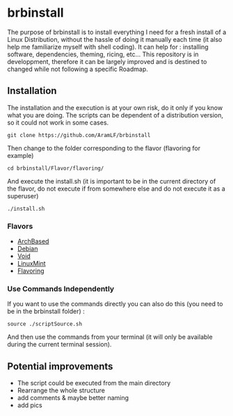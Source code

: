 # brbinstall
The purpose of brbinstall is to install everything I need for a fresh install of a Linux Distribution, without the hassle of doing it manually each time (it also help me familiarize myself with shell coding). It can help for : installing software, dependencies, theming, ricing, etc... This repository is in developpment, therefore it can be largely improved and is destined to changed while not following a specific Roadmap.  

## Installation
The installation and the execution is at your own risk, do it only if you know what you are doing. The scripts can be dependent of a distribution version, so it could not work in some cases.
```
git clone https://github.com/AramLF/brbinstall
```
Then change to the folder corresponding to the flavor (flavoring for example)  
```
cd brbinstall/Flavor/flavoring/
```
And execute the install.sh (it is important to be in the current directory of the flavor, do not execute if from somewhere else and do not execute it as a superuser)  
```
./install.sh
```
### Flavors
- [ArchBased](https://github.com/AramLF/brbinstall/tree/main/Flavor/ArchBased)
- [Debian](https://github.com/AramLF/brbinstall/tree/main/Flavor/Debian)
- [Void](https://github.com/AramLF/brbinstall/tree/main/Flavor/Void)
- [LinuxMint](https://github.com/AramLF/brbinstall/tree/main/Flavor/LinuxMint)
- [Flavoring](https://github.com/AramLF/brbinstall/tree/main/Flavor/Flavoring)

### Use Commands Independently
If you want to use the commands directly you can also do this (you need to be in the brbinstall folder) :
```
source ./scriptSource.sh
```
And then use the commands from your terminal (it will only be available during the current terminal session).

## Potential improvements
- The script could be executed from the main directory  
- Rearrange the whole structure
- add comments & maybe better naming
- add pics
